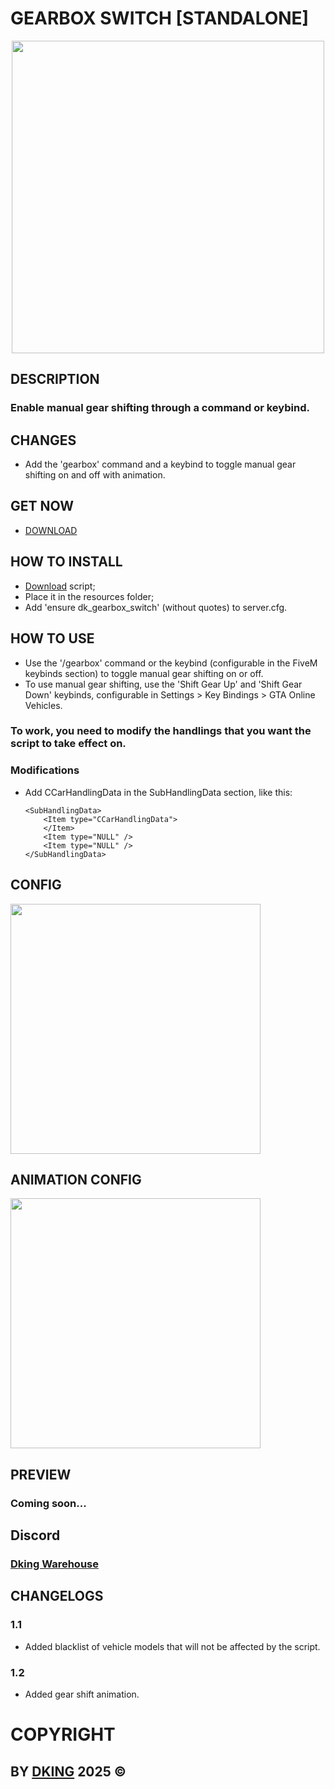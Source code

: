 # GEARBOX SWITCH [STANDALONE]

<div align="center">
<img src="https://cdn.discordapp.com/attachments/1295245827039563866/1315387394899574855/Gearbox_Switch_512x512.png?ex=679d18f9&is=679bc779&hm=f7e30c60930e14189181a8435aa89f61a7b40487c3ff98fb87c89b6862b1319a&" width="500px" />
</div>

## DESCRIPTION

### Enable manual gear shifting through a command or keybind.

## CHANGES

* Add the 'gearbox' command and a keybind to toggle manual gear shifting on and off with animation.

## GET NOW

* [DOWNLOAD](https://dking.tebex.io/package/6575155)

## HOW TO INSTALL

* [Download](https://keymaster.fivem.net/asset-grants) script;
* Place it in the resources folder;
* Add 'ensure dk_gearbox_switch' (without quotes) to server.cfg.

## HOW TO USE

* Use the '/gearbox' command or the keybind (configurable in the FiveM keybinds section) to toggle manual gear shifting on or off.
* To use manual gear shifting, use the 'Shift Gear Up' and 'Shift Gear Down' keybinds, configurable in Settings > Key Bindings > GTA Online Vehicles.

### To work, you need to modify the handlings that you want the script to take effect on.

### Modifications

* Add CCarHandlingData in the SubHandlingData section, like this:
    ```
    <SubHandlingData>
        <Item type="CCarHandlingData">
        </Item>
        <Item type="NULL" />
        <Item type="NULL" />
    </SubHandlingData>
    ```

## CONFIG
<div align="left">
<img src="https://cdn.discordapp.com/attachments/1295245827039563866/1315391152194584596/config_512.png?ex=679d1c79&is=679bcaf9&hm=a2eb12b807dab018fad88ca56492fd670c95576a5fa8672807350a147f07ed93&" width="400px" />
</div>

## ANIMATION CONFIG
<div align="left">
<img src="https://cdn.discordapp.com/attachments/1295245827039563866/1315391161757864016/animation_config_512.png?ex=67a7a87b&is=67a656fb&hm=5ef26229bb00ee1574876237fc9a12f28be431f9e0f1d263a51ac0f27c47fcab&" width="400px" />
</div>

## PREVIEW

### Coming soon...

## Discord

### [Dking Warehouse](https://discord.gg/Rw6vjcXspG)

## CHANGELOGS

### 1.1

* Added blacklist of vehicle models that will not be affected by the script.

### 1.2

* Added gear shift animation.

# COPYRIGHT

## BY [DKING](https://github.com/Dking07) 2025 ©